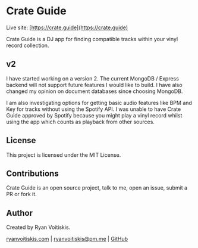 # Crate Guide

Live site: [https://crate.guide](https://crate.guide)

Crate Guide is a DJ app for finding compatible tracks within your vinyl record collection.

## v2

I have started working on a version 2. The current MongoDB / Express backend will not support future features I would like to build. I have also changed my opinion on document databases since choosing MongoDB.

I am also investigating options for getting basic audio features like BPM and Key for tracks without using the Spotify API. I was unable to have Crate Guide approved by Spotify because you might play a vinyl record whilst using the app which counts as playback from other sources.

## License

This project is licensed under the MIT License.

## Contributions

Crate Guide is an open source project, talk to me, open an issue, submit a PR or fork it.

## Author

Created by Ryan Voitiskis.

[ryanvoitiskis.com](https://ryanvoitiskis.com) | [ryanvoitiskis@pm.me](mailto:ryanvoitiskis@pm.me) | [GitHub](https://github.com/ryan-voitiskis)
